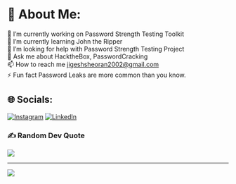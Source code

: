 # 💫 About Me:
🔭 I’m currently working on Password Strength Testing Toolkit<br>🌱 I’m currently learning John the Ripper<br>🤝 I’m looking for help with Password Strength Testing Project<br>💬 Ask me about HacktheBox, PasswordCracking<br>📫 How to reach me jigeshsheoran2002@gmail.com<br>⚡ Fun fact Password Leaks are more common than you know.<br>


## 🌐 Socials:
[![Instagram](https://img.shields.io/badge/Instagram-%23E4405F.svg?logo=Instagram&logoColor=white)](https://instagram.com/me_jigesh) [![LinkedIn](https://img.shields.io/badge/LinkedIn-%230077B5.svg?logo=linkedin&logoColor=white)](https://linkedin.com/in/Jigesh-sheoran) 


### ✍️ Random Dev Quote
![](https://quotes-github-readme.vercel.app/api?type=horizontal&theme=dark)

---
[![](https://visitcount.itsvg.in/api?id=sheoraninfosec&icon=0&color=4)](https://visitcount.itsvg.in)


